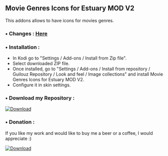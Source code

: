 ## Movie Genres Icons for Estuary MOD V2


This addons allows to have icons for movies genres.


### • Changes : [Here](https://raw.githubusercontent.com/Guilouz/repository.guilouz/master/resource.images.moviegenreicons.estuarymod/changelog.txt)


### • Installation :

- In Kodi go to "Settings / Add-ons / Install from Zip file".
- Select downloaded ZIP file.
- Once installed, go to "Settings / Add-ons / Install from repository / Guilouz Repository / Look and feel / Image collections" and install Movie Genres Icons for Estuary MOD V2.
- Configure it in skin settings.

### • Download my Repository :

[ ![Download](http://i.imgur.com/L5Bov8X.png) ](https://github.com/Guilouz/repository.guilouz/raw/master/_repo/repository.guilouz/repository.guilouz-1.0.3.zip)

### • Donation :

If you like my work and would like to buy me a beer or a coffee, I would appreciate :)

[ ![Download](http://i.imgur.com/XRmqzTX.png) ](https://pledgie.com/campaigns/29797)
